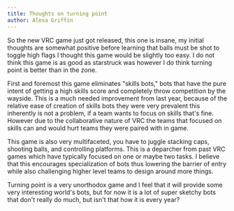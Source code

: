 ```yaml
---
title: Thoughts on turning point
author: Alexa Griffin
---
```


So the new VRC game just got released, this one is insane, my initial thoughts are somewhat positive before learning that balls must be shot to toggle high flags I thought this game would be slightly too easy. I do not think this game is as good as starstruck was however I do think turning point is better than in the zone.

First and foremost this game eliminates "skills bots," bots that have the pure intent of getting a high skills score and completely throw competition by the wayside. This is a much needed improvement from last year, because of the relative ease of creation of skills bots they were very prevalent this inherently is not a problem, if a team wants to focus on skills that's fine. However due to the collaborative nature of VRC the teams that focused on skills can and would hurt teams they were paired with in game.

This game is also very multifaceted, you have to juggle stacking caps, shooting balls, and controlling platforms. This is a deparcher from past VRC games which have typically focused on one or maybe two tasks. I believe that this encourages specialization of bots thus lowering the barrier of entry while also challenging higher level teams to design around more things.

Turning point is a very unorthodox game and I feel that it will provide some very interesting world's bots, but for now it is a lot of super sketchy bots that don't really do much, but isn't that how it is every year?
